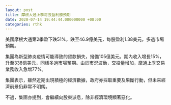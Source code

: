 ```yaml
---
layout: post
title: 摩根大通上季每股盈利勝預期
date: 2020-07-14 19:44:44.000000000 +08:00
categories: rthk
---
```


美國摩根大通第2季盈下跌51%，跌至46.9億美元，每股盈利1.38美元，多過市場預期。

集團為新型肺炎疫情可能導致的貸款損失，撥備105億美元。期內收入增長15%，升至338億美元，同樣多過市場預期。由於市況波動，交投量增加，摩通上季交易業務收入急增77%。

集團表示，雖然近期出現積極的經濟數據，政府亦採取重要及果斷行動，但未來經濟前景仍非常不明朗。

不過，集團亦提到，會繼續向股東派息，除非經濟環境顯著惡化。
